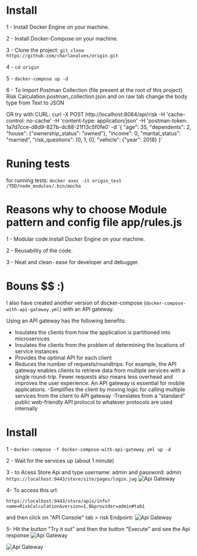 # Install
1 - Install Docker Engine on your machine.

2 - Install Docker-Compose on your machine.

3 - Clone the project: `git clone https://github.com/charlanalves/origin.git`

4 - `cd origin`

5 - `docker-compose up -d`

6 - To Import Postman Collection (file present at the root of this project) Risk Calculation.postman_collection.json and on raw tab change the body type from Text to JSON

OR try with CURL: curl -X POST   http://localhost:8084/api/risk   -H 'cache-control: no-cache'   -H 'content-type: application/json'   -H 'postman-token: 1a7d7cce-d8d9-827b-dc88-21f13c5f0fe0'   -d '{
"age": 35,
"dependents": 2,
"house": {"ownership_status": "owned"},
"income": 0,
"marital_status": "married",
"risk_questions": [0, 1, 0],
"vehicle": {"year": 2018}
}'

# Runing tests
for running tests: `docker exec -it origin_test /TDD/node_modules/.bin/mocha`

# Reasons why to choose Module pattern and config file app/rules.js 

1 - Modular code.Install Docker Engine on your machine.

2 - Reusability of the code.

3 - Neat and clean- ease for developer and debugger.


# Bouns $$ :)
I also have created another version of docker-compose (`docker-compose-with-api-gateway.yml`) with an API gateway.

Using an API gateway has the following benefits:

- Insulates the clients from how the application is partitioned into microservices
- Insulates the clients from the problem of determining the locations of service instances
- Provides the optimal API for each client
- Reduces the number of requests/roundtrips. For example, the API gateway enables clients to retrieve data from multiple services with a single round-trip. Fewer requests also means less overhead and improves the user experience. An API gateway is essential for mobile applications.
-Simplifies the client by moving logic for calling multiple services from the client to API gateway
-Translates from a “standard” public web-friendly API protocol to whatever protocols are used internally

# Install

1 - `docker-compose -f docker-compose-with-api-gateway.yml up -d`

2 - Wait for the services up (about 1 minute)

3 - to Acess Store Api and type username: admin and password: admin
`https://localhost:9443/store/site/pages/login.jag`
![Api Gateway](https://i.ibb.co/PDq4Wyw/01.png)


4- To access this url:

`https://localhost:9443/store/apis/info?name=RiskCalculation&version=1.0&provider=admin#tab1`

and then  click on "API Console" tab > risk Endpoint: 
![Api Gateway](https://i.ibb.co/NVBRBxP/02.png)


5- Hit the button "Try it out" and then the button "Execute" and see the Api response
![Api Gateway](https://i.ibb.co/cJ1vFxN/04.png)

![Api Gateway](https://i.ibb.co/V2CR6QS/05.png)







